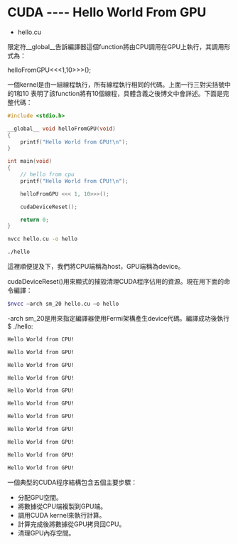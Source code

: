 # CUDA ---- Hello World From GPU

- hello.cu


限定符__global__告訴編譯器這個function將由CPU調用在GPU上執行，其調用形式為：

helloFromGPU<<<1,10>>>();

一個kernel是由一組線程執行，所有線程執行相同的代碼。上面一行三對尖括號中的1和10 表明了該function將有10個線程，具體含義之後博文中會詳述。下面是完整代碼：



```c
#include <stdio.h>

__global__ void helloFromGPU(void)
{
    printf("Hello World from GPU!\n");
}

int main(void)
{
    // hello from cpu
    printf("Hello World from CPU!\n");

    helloFromGPU <<< 1, 10>>>();

    cudaDeviceReset();

    return 0;
}
```

```sh
nvcc hello.cu -o hello
```

```sh
./hello
```

這裡順便提及下，我們將CPU端稱為host，GPU端稱為device。

cudaDeviceReset()用來顯式的摧毀清理CUDA程序佔用的資源。現在用下面的命令編譯：

```sh
$nvcc –arch sm_20 hello.cu –o hello
```

-arch sm_20是用來指定編譯器使用Fermi架構產生device代碼。編譯成功後執行$ ./hello:

```sh
Hello World from CPU!

Hello World from GPU!

Hello World from GPU!

Hello World from GPU!

Hello World from GPU!

Hello World from GPU!

Hello World from GPU!

Hello World from GPU!

Hello World from GPU!

Hello World from GPU!

Hello World from GPU!
```
 

一個典型的CUDA程序結構包含五個主要步驟：

- 分配GPU空間。
- 將數據從CPU端複製到GPU端。
- 調用CUDA kernel來執行計算。
- 計算完成後將數據從GPU拷貝回CPU。
- 清理GPU內存空間。